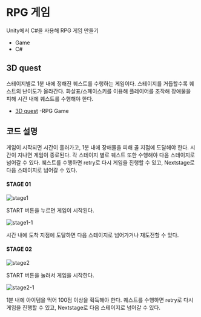 # RPG 게임

Unity에서 C#을 사용해 RPG 게임 만들기

- Game
- C#


## 3D quest
스테이지별로 1분 내에 정해진 퀘스트를 수행하는 게임이다.
스테이지를 거듭할수록 퀘스트의 난이도가 올라간다.
화살표/스페이스키를 이용해 플레이어를 조작해 장애물을 피해 시간 내에 퀘스트를 수행해야 한다.


- [3D quest](https://github.com/hyejeong99/Game/tree/master/Unity) -RPG Game

## 코드 설명 
게임이 시작되면 시간이 흘러가고, 1분 내에 장애물을 피해 골 지점에 도달해야 한다. 시간이 지나면 게임이 종료된다.
각 스테이지 별로 퀘스트 또한 수행해야 다음 스테이지로 넘어갈 수 있다. 퀘스트를 수행하면 retry로 다시 게임을 진행할 수 있고, Nextstage로 다음 스테이지로 넘어갈 수 있다.

#### STAGE 01
![stage1](https://user-images.githubusercontent.com/59854960/113237104-32a67a00-92e1-11eb-96cc-712641e65d58.png)

START 버튼을 누르면 게임이 시작된다.

![stage1-1](https://user-images.githubusercontent.com/59854960/113237105-34703d80-92e1-11eb-9043-1519b8af71d3.png)

시간 내에 도착 지점에 도달하면 다음 스테이지로 넘어가거나 재도전할 수 있다.

#### STAGE 02
![stage2](https://user-images.githubusercontent.com/59854960/113237205-65507280-92e1-11eb-9373-6d75576dc3b6.png)

START 버튼을 눌러서 게임을 시작한다. 

![stage2-1](https://user-images.githubusercontent.com/59854960/113237208-66819f80-92e1-11eb-9b0b-647373f6ff51.png)

1분 내에 아이템을 먹어 100점 이상을 획득해야 한다.
퀘스트를 수행하면 retry로 다시 게임을 진행할 수 있고, 
Nextstage로 다음 스테이지로 넘어갈 수 있다.
 
